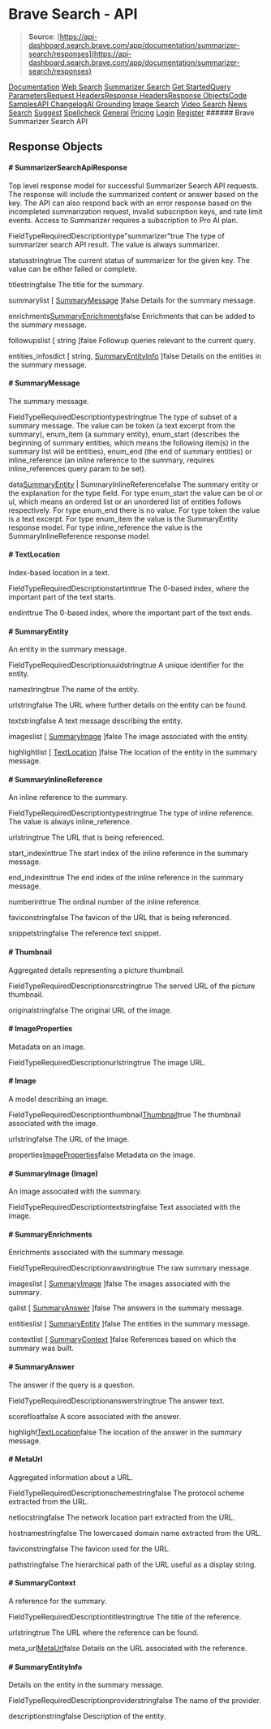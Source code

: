 # Brave Search - API

> **Source**: [https://api-dashboard.search.brave.com/app/documentation/summarizer-search/responses](https://api-dashboard.search.brave.com/app/documentation/summarizer-search/responses)


[](https://api-dashboard.search.brave.com/app/dashboard)  [](https://api-dashboard.search.brave.com/app/dashboard)  [Documentation](https://api-dashboard.search.brave.com/app/documentation) [Web Search](https://api-dashboard.search.brave.com/app/documentation/web-search) [Summarizer Search](https://api-dashboard.search.brave.com/app/documentation/summarizer-search) [Get Started](https://api-dashboard.search.brave.com/app/documentation/summarizer-search/get-started)[Query Parameters](https://api-dashboard.search.brave.com/app/documentation/summarizer-search/query)[Request Headers](https://api-dashboard.search.brave.com/app/documentation/summarizer-search/request-headers)[Response Headers](https://api-dashboard.search.brave.com/app/documentation/summarizer-search/response-headers)[Response Objects](https://api-dashboard.search.brave.com/app/documentation/summarizer-search/responses)[Code Samples](https://api-dashboard.search.brave.com/app/documentation/summarizer-search/code-samples)[API Changelog](https://api-dashboard.search.brave.com/app/documentation/summarizer-search/api-changelog)[AI Grounding](https://api-dashboard.search.brave.com/app/documentation/ai-grounding) [Image Search](https://api-dashboard.search.brave.com/app/documentation/image-search) [Video Search](https://api-dashboard.search.brave.com/app/documentation/video-search) [News Search](https://api-dashboard.search.brave.com/app/documentation/news-search) [Suggest](https://api-dashboard.search.brave.com/app/documentation/suggest) [Spellcheck](https://api-dashboard.search.brave.com/app/documentation/spellcheck) [General](https://api-dashboard.search.brave.com/app/documentation/general) [Pricing](https://api-dashboard.search.brave.com/app/plans)    [Login](https://api-dashboard.search.brave.com/login) [Register](https://api-dashboard.search.brave.com/register) ###### Brave Summarizer Search API

 ## Response Objects

 #### # SummarizerSearchApiResponse

  Top level response model for successful Summarizer Search API requests. The response will include the summarized content or answer based on the key. The API can also respond back with an error response based on the incompleted summarization request, invalid subscription keys, and rate limit events. Access to Summarizer requires a subscription to Pro AI plan.

 FieldTypeRequiredDescriptiontype"summarizer"true The type of summarizer search API result. The value is always summarizer.

statusstringtrue The current status of summarizer for the given key. The value can be either failed or complete.

titlestringfalse The title for the summary.

summarylist [ [SummaryMessage](https://api-dashboard.search.brave.com#SummaryMessage) ]false Details for the summary message.

enrichments[SummaryEnrichments](https://api-dashboard.search.brave.com#SummaryEnrichments)false Enrichments that can be added to the summary message.

followupslist [ string ]false Followup queries relevant to the current query.

entities_infosdict [ string, [SummaryEntityInfo](https://api-dashboard.search.brave.com#SummaryEntityInfo) ]false Details on the entities in the summary message.

#### # SummaryMessage

  The summary message.

 FieldTypeRequiredDescriptiontypestringtrue The type of subset of a summary message. The value can be token
(a text excerpt from the summary), enum_item (a summary entity),
enum_start (describes the beginning of summary entities, which
means the following item(s) in the summary list will be entities),
enum_end (the end of summary entities) or inline_reference (an inline
reference to the summary, requires inline_references query param to be set).

data[SummaryEntity](https://api-dashboard.search.brave.com#SummaryEntity) | SummaryInlineReferencefalse The summary entity or the explanation for the type field. For type
enum_start the value can be ol or ul, which means an ordered
list or an unordered list of entities follows respectively. For type
enum_end there is no value. For type token the value is a
text excerpt. For type enum_item the value is the
SummaryEntity
response model. For type inline_reference the value is the
SummaryInlineReference
response model.

#### # TextLocation

  Index-based location in a text.

 FieldTypeRequiredDescriptionstartinttrue The 0-based index, where the important part of the text starts.

endinttrue The 0-based index, where the important part of the text ends.

#### # SummaryEntity

  An entity in the summary message.

 FieldTypeRequiredDescriptionuuidstringtrue A unique identifier for the entity.

namestringtrue The name of the entity.

urlstringfalse The URL where further details on the entity can be found.

textstringfalse A text message describing the entity.

imageslist [ [SummaryImage](https://api-dashboard.search.brave.com#SummaryImage) ]false The image associated with the entity.

highlightlist [ [TextLocation](https://api-dashboard.search.brave.com#TextLocation) ]false The location of the entity in the summary message.

#### # SummaryInlineReference

  An inline reference to the summary.

 FieldTypeRequiredDescriptiontypestringtrue The type of inline reference. The value is always inline_reference.

urlstringtrue The URL that is being referenced.

start_indexinttrue The start index of the inline reference in the summary message.

end_indexinttrue The end index of the inline reference in the summary message.

numberinttrue The ordinal number of the inline reference.

faviconstringfalse The favicon of the URL that is being referenced.

snippetstringfalse The reference text snippet.

#### # Thumbnail

  Aggregated details representing a picture thumbnail.

 FieldTypeRequiredDescriptionsrcstringtrue The served URL of the picture thumbnail.

originalstringfalse The original URL of the image.

#### # ImageProperties

  Metadata on an image.

 FieldTypeRequiredDescriptionurlstringtrue The image URL.

#### # Image

  A model describing an image.

 FieldTypeRequiredDescriptionthumbnail[Thumbnail](https://api-dashboard.search.brave.com#Thumbnail)true The thumbnail associated with the image.

urlstringfalse The URL of the image.

properties[ImageProperties](https://api-dashboard.search.brave.com#ImageProperties)false Metadata on the image.

#### # SummaryImage (Image)

  An image associated with the summary.

 FieldTypeRequiredDescriptiontextstringfalse Text associated with the image.

#### # SummaryEnrichments

  Enrichments associated with the summary message.

 FieldTypeRequiredDescriptionrawstringtrue The raw summary message.

imageslist [ [SummaryImage](https://api-dashboard.search.brave.com#SummaryImage) ]false The images associated with the summary.

qalist [ [SummaryAnswer](https://api-dashboard.search.brave.com#SummaryAnswer) ]false The answers in the summary message.

entitieslist [ [SummaryEntity](https://api-dashboard.search.brave.com#SummaryEntity) ]false The entities in the summary message.

contextlist [ [SummaryContext](https://api-dashboard.search.brave.com#SummaryContext) ]false References based on which the summary was built.

#### # SummaryAnswer

  The answer if the query is a question.

 FieldTypeRequiredDescriptionanswerstringtrue The answer text.

scorefloatfalse A score associated with the answer.

highlight[TextLocation](https://api-dashboard.search.brave.com#TextLocation)false The location of the answer in the summary message.

#### # MetaUrl

  Aggregated information about a URL.

 FieldTypeRequiredDescriptionschemestringfalse The protocol scheme extracted from the URL.

netlocstringfalse The network location part extracted from the URL.

hostnamestringfalse The lowercased domain name extracted from the URL.

faviconstringfalse The favicon used for the URL.

pathstringfalse The hierarchical path of the URL useful as a display string.

#### # SummaryContext

  A reference for the summary.

 FieldTypeRequiredDescriptiontitlestringtrue The title of the reference.

urlstringtrue The URL where the reference can be found.

meta_url[MetaUrl](https://api-dashboard.search.brave.com#MetaUrl)false Details on the URL associated with the reference.

#### # SummaryEntityInfo

  Details on the entity in the summary message.

 FieldTypeRequiredDescriptionproviderstringfalse The name of the provider.

descriptionstringfalse Description of the entity.

 